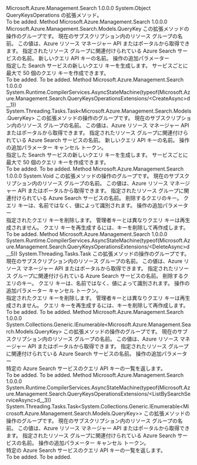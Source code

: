 <Type Name="QueryKeysOperationsExtensions" FullName="Microsoft.Azure.Management.Search.QueryKeysOperationsExtensions">
  <TypeSignature Language="C#" Value="public static class QueryKeysOperationsExtensions" />
  <TypeSignature Language="ILAsm" Value=".class public auto ansi abstract sealed beforefieldinit QueryKeysOperationsExtensions extends System.Object" />
  <TypeSignature Language="DocId" Value="T:Microsoft.Azure.Management.Search.QueryKeysOperationsExtensions" />
  <TypeSignature Language="VB.NET" Value="Public Module QueryKeysOperationsExtensions" />
  <TypeSignature Language="F#" Value="type QueryKeysOperationsExtensions = class" />
  <AssemblyInfo>
    <AssemblyName>Microsoft.Azure.Management.Search</AssemblyName>
    <AssemblyVersion>1.0.0.0</AssemblyVersion>
  </AssemblyInfo>
  <Base>
    <BaseTypeName>System.Object</BaseTypeName>
  </Base>
  <Interfaces />
  <Docs>
    <summary>
            QueryKeysOperations の拡張メソッド。
            </summary>
    <remarks>To be added.</remarks>
  </Docs>
  <Members>
    <Member MemberName="Create">
      <MemberSignature Language="C#" Value="public static Microsoft.Azure.Management.Search.Models.QueryKey Create (this Microsoft.Azure.Management.Search.IQueryKeysOperations operations, string resourceGroupName, string searchServiceName, string name, Microsoft.Azure.Management.Search.Models.SearchManagementRequestOptions searchManagementRequestOptions = null);" />
      <MemberSignature Language="ILAsm" Value=".method public static hidebysig class Microsoft.Azure.Management.Search.Models.QueryKey Create(class Microsoft.Azure.Management.Search.IQueryKeysOperations operations, string resourceGroupName, string searchServiceName, string name, class Microsoft.Azure.Management.Search.Models.SearchManagementRequestOptions searchManagementRequestOptions) cil managed" />
      <MemberSignature Language="DocId" Value="M:Microsoft.Azure.Management.Search.QueryKeysOperationsExtensions.Create(Microsoft.Azure.Management.Search.IQueryKeysOperations,System.String,System.String,System.String,Microsoft.Azure.Management.Search.Models.SearchManagementRequestOptions)" />
      <MemberSignature Language="F#" Value="static member Create : Microsoft.Azure.Management.Search.IQueryKeysOperations * string * string * string * Microsoft.Azure.Management.Search.Models.SearchManagementRequestOptions -&gt; Microsoft.Azure.Management.Search.Models.QueryKey" Usage="Microsoft.Azure.Management.Search.QueryKeysOperationsExtensions.Create (operations, resourceGroupName, searchServiceName, name, searchManagementRequestOptions)" />
      <MemberType>Method</MemberType>
      <AssemblyInfo>
        <AssemblyName>Microsoft.Azure.Management.Search</AssemblyName>
        <AssemblyVersion>1.0.0.0</AssemblyVersion>
      </AssemblyInfo>
      <ReturnValue>
        <ReturnType>Microsoft.Azure.Management.Search.Models.QueryKey</ReturnType>
      </ReturnValue>
      <Parameters>
        <Parameter Name="operations" Type="Microsoft.Azure.Management.Search.IQueryKeysOperations" RefType="this" />
        <Parameter Name="resourceGroupName" Type="System.String" />
        <Parameter Name="searchServiceName" Type="System.String" />
        <Parameter Name="name" Type="System.String" />
        <Parameter Name="searchManagementRequestOptions" Type="Microsoft.Azure.Management.Search.Models.SearchManagementRequestOptions" />
      </Parameters>
      <Docs>
        <param name="operations">
            この拡張メソッドの操作のグループです。
            </param>
        <param name="resourceGroupName">
            現在のサブスクリプション内のリソース グループの名前。 この値は、Azure リソース マネージャー API またはポータルから取得できます。
            </param>
        <param name="searchServiceName">
            指定されたリソース グループに関連付けられている Azure Search サービスの名前。
            </param>
        <param name="name">
            新しいクエリ API キーの名前。
            </param>
        <param name="searchManagementRequestOptions">
            操作の追加パラメーター
            </param>
        <summary>
            指定した Search サービスの新しいクエリ キーを生成します。 サービスごとに最大で 50 個のクエリ キーを作成できます。
            <see href="https://aka.ms/search-manage" /></summary>
        <returns>To be added.</returns>
        <remarks>To be added.</remarks>
      </Docs>
    </Member>
    <Member MemberName="CreateAsync">
      <MemberSignature Language="C#" Value="public static System.Threading.Tasks.Task&lt;Microsoft.Azure.Management.Search.Models.QueryKey&gt; CreateAsync (this Microsoft.Azure.Management.Search.IQueryKeysOperations operations, string resourceGroupName, string searchServiceName, string name, Microsoft.Azure.Management.Search.Models.SearchManagementRequestOptions searchManagementRequestOptions = null, System.Threading.CancellationToken cancellationToken = null);" />
      <MemberSignature Language="ILAsm" Value=".method public static hidebysig class System.Threading.Tasks.Task`1&lt;class Microsoft.Azure.Management.Search.Models.QueryKey&gt; CreateAsync(class Microsoft.Azure.Management.Search.IQueryKeysOperations operations, string resourceGroupName, string searchServiceName, string name, class Microsoft.Azure.Management.Search.Models.SearchManagementRequestOptions searchManagementRequestOptions, valuetype System.Threading.CancellationToken cancellationToken) cil managed" />
      <MemberSignature Language="DocId" Value="M:Microsoft.Azure.Management.Search.QueryKeysOperationsExtensions.CreateAsync(Microsoft.Azure.Management.Search.IQueryKeysOperations,System.String,System.String,System.String,Microsoft.Azure.Management.Search.Models.SearchManagementRequestOptions,System.Threading.CancellationToken)" />
      <MemberSignature Language="F#" Value="static member CreateAsync : Microsoft.Azure.Management.Search.IQueryKeysOperations * string * string * string * Microsoft.Azure.Management.Search.Models.SearchManagementRequestOptions * System.Threading.CancellationToken -&gt; System.Threading.Tasks.Task&lt;Microsoft.Azure.Management.Search.Models.QueryKey&gt;" Usage="Microsoft.Azure.Management.Search.QueryKeysOperationsExtensions.CreateAsync (operations, resourceGroupName, searchServiceName, name, searchManagementRequestOptions, cancellationToken)" />
      <MemberType>Method</MemberType>
      <AssemblyInfo>
        <AssemblyName>Microsoft.Azure.Management.Search</AssemblyName>
        <AssemblyVersion>1.0.0.0</AssemblyVersion>
      </AssemblyInfo>
      <Attributes>
        <Attribute>
          <AttributeName>System.Runtime.CompilerServices.AsyncStateMachine(typeof(Microsoft.Azure.Management.Search.QueryKeysOperationsExtensions/&lt;CreateAsync&gt;d__1))</AttributeName>
        </Attribute>
      </Attributes>
      <ReturnValue>
        <ReturnType>System.Threading.Tasks.Task&lt;Microsoft.Azure.Management.Search.Models.QueryKey&gt;</ReturnType>
      </ReturnValue>
      <Parameters>
        <Parameter Name="operations" Type="Microsoft.Azure.Management.Search.IQueryKeysOperations" RefType="this" />
        <Parameter Name="resourceGroupName" Type="System.String" />
        <Parameter Name="searchServiceName" Type="System.String" />
        <Parameter Name="name" Type="System.String" />
        <Parameter Name="searchManagementRequestOptions" Type="Microsoft.Azure.Management.Search.Models.SearchManagementRequestOptions" />
        <Parameter Name="cancellationToken" Type="System.Threading.CancellationToken" />
      </Parameters>
      <Docs>
        <param name="operations">
            この拡張メソッドの操作のグループです。
            </param>
        <param name="resourceGroupName">
            現在のサブスクリプション内のリソース グループの名前。 この値は、Azure リソース マネージャー API またはポータルから取得できます。
            </param>
        <param name="searchServiceName">
            指定されたリソース グループに関連付けられている Azure Search サービスの名前。
            </param>
        <param name="name">
            新しいクエリ API キーの名前。
            </param>
        <param name="searchManagementRequestOptions">
            操作の追加パラメーター
            </param>
        <param name="cancellationToken">
            キャンセル トークン。
            </param>
        <summary>
            指定した Search サービスの新しいクエリ キーを生成します。 サービスごとに最大で 50 個のクエリ キーを作成できます。
            <see href="https://aka.ms/search-manage" /></summary>
        <returns>To be added.</returns>
        <remarks>To be added.</remarks>
      </Docs>
    </Member>
    <Member MemberName="Delete">
      <MemberSignature Language="C#" Value="public static void Delete (this Microsoft.Azure.Management.Search.IQueryKeysOperations operations, string resourceGroupName, string searchServiceName, string key, Microsoft.Azure.Management.Search.Models.SearchManagementRequestOptions searchManagementRequestOptions = null);" />
      <MemberSignature Language="ILAsm" Value=".method public static hidebysig void Delete(class Microsoft.Azure.Management.Search.IQueryKeysOperations operations, string resourceGroupName, string searchServiceName, string key, class Microsoft.Azure.Management.Search.Models.SearchManagementRequestOptions searchManagementRequestOptions) cil managed" />
      <MemberSignature Language="DocId" Value="M:Microsoft.Azure.Management.Search.QueryKeysOperationsExtensions.Delete(Microsoft.Azure.Management.Search.IQueryKeysOperations,System.String,System.String,System.String,Microsoft.Azure.Management.Search.Models.SearchManagementRequestOptions)" />
      <MemberSignature Language="F#" Value="static member Delete : Microsoft.Azure.Management.Search.IQueryKeysOperations * string * string * string * Microsoft.Azure.Management.Search.Models.SearchManagementRequestOptions -&gt; unit" Usage="Microsoft.Azure.Management.Search.QueryKeysOperationsExtensions.Delete (operations, resourceGroupName, searchServiceName, key, searchManagementRequestOptions)" />
      <MemberType>Method</MemberType>
      <AssemblyInfo>
        <AssemblyName>Microsoft.Azure.Management.Search</AssemblyName>
        <AssemblyVersion>1.0.0.0</AssemblyVersion>
      </AssemblyInfo>
      <ReturnValue>
        <ReturnType>System.Void</ReturnType>
      </ReturnValue>
      <Parameters>
        <Parameter Name="operations" Type="Microsoft.Azure.Management.Search.IQueryKeysOperations" RefType="this" />
        <Parameter Name="resourceGroupName" Type="System.String" />
        <Parameter Name="searchServiceName" Type="System.String" />
        <Parameter Name="key" Type="System.String" />
        <Parameter Name="searchManagementRequestOptions" Type="Microsoft.Azure.Management.Search.Models.SearchManagementRequestOptions" />
      </Parameters>
      <Docs>
        <param name="operations">
            この拡張メソッドの操作のグループです。
            </param>
        <param name="resourceGroupName">
            現在のサブスクリプション内のリソース グループの名前。 この値は、Azure リソース マネージャー API またはポータルから取得できます。
            </param>
        <param name="searchServiceName">
            指定されたリソース グループに関連付けられている Azure Search サービスの名前。
            </param>
        <param name="key">
            削除するクエリのキー。 クエリ キーは、名前ではなく、値によって識別されます。
            </param>
        <param name="searchManagementRequestOptions">
            操作の追加パラメーター
            </param>
        <summary>
            指定されたクエリ キーを削除します。 管理者キーとは異なりクエリ キーは再生成されません。 クエリ キーを再生成するには、キーを削除して再作成します。
            <see href="https://aka.ms/search-manage" /></summary>
        <remarks>To be added.</remarks>
      </Docs>
    </Member>
    <Member MemberName="DeleteAsync">
      <MemberSignature Language="C#" Value="public static System.Threading.Tasks.Task DeleteAsync (this Microsoft.Azure.Management.Search.IQueryKeysOperations operations, string resourceGroupName, string searchServiceName, string key, Microsoft.Azure.Management.Search.Models.SearchManagementRequestOptions searchManagementRequestOptions = null, System.Threading.CancellationToken cancellationToken = null);" />
      <MemberSignature Language="ILAsm" Value=".method public static hidebysig class System.Threading.Tasks.Task DeleteAsync(class Microsoft.Azure.Management.Search.IQueryKeysOperations operations, string resourceGroupName, string searchServiceName, string key, class Microsoft.Azure.Management.Search.Models.SearchManagementRequestOptions searchManagementRequestOptions, valuetype System.Threading.CancellationToken cancellationToken) cil managed" />
      <MemberSignature Language="DocId" Value="M:Microsoft.Azure.Management.Search.QueryKeysOperationsExtensions.DeleteAsync(Microsoft.Azure.Management.Search.IQueryKeysOperations,System.String,System.String,System.String,Microsoft.Azure.Management.Search.Models.SearchManagementRequestOptions,System.Threading.CancellationToken)" />
      <MemberSignature Language="F#" Value="static member DeleteAsync : Microsoft.Azure.Management.Search.IQueryKeysOperations * string * string * string * Microsoft.Azure.Management.Search.Models.SearchManagementRequestOptions * System.Threading.CancellationToken -&gt; System.Threading.Tasks.Task" Usage="Microsoft.Azure.Management.Search.QueryKeysOperationsExtensions.DeleteAsync (operations, resourceGroupName, searchServiceName, key, searchManagementRequestOptions, cancellationToken)" />
      <MemberType>Method</MemberType>
      <AssemblyInfo>
        <AssemblyName>Microsoft.Azure.Management.Search</AssemblyName>
        <AssemblyVersion>1.0.0.0</AssemblyVersion>
      </AssemblyInfo>
      <Attributes>
        <Attribute>
          <AttributeName>System.Runtime.CompilerServices.AsyncStateMachine(typeof(Microsoft.Azure.Management.Search.QueryKeysOperationsExtensions/&lt;DeleteAsync&gt;d__5))</AttributeName>
        </Attribute>
      </Attributes>
      <ReturnValue>
        <ReturnType>System.Threading.Tasks.Task</ReturnType>
      </ReturnValue>
      <Parameters>
        <Parameter Name="operations" Type="Microsoft.Azure.Management.Search.IQueryKeysOperations" RefType="this" />
        <Parameter Name="resourceGroupName" Type="System.String" />
        <Parameter Name="searchServiceName" Type="System.String" />
        <Parameter Name="key" Type="System.String" />
        <Parameter Name="searchManagementRequestOptions" Type="Microsoft.Azure.Management.Search.Models.SearchManagementRequestOptions" />
        <Parameter Name="cancellationToken" Type="System.Threading.CancellationToken" />
      </Parameters>
      <Docs>
        <param name="operations">
            この拡張メソッドの操作のグループです。
            </param>
        <param name="resourceGroupName">
            現在のサブスクリプション内のリソース グループの名前。 この値は、Azure リソース マネージャー API またはポータルから取得できます。
            </param>
        <param name="searchServiceName">
            指定されたリソース グループに関連付けられている Azure Search サービスの名前。
            </param>
        <param name="key">
            削除するクエリのキー。 クエリ キーは、名前ではなく、値によって識別されます。
            </param>
        <param name="searchManagementRequestOptions">
            操作の追加パラメーター
            </param>
        <param name="cancellationToken">
            キャンセル トークン。
            </param>
        <summary>
            指定されたクエリ キーを削除します。 管理者キーとは異なりクエリ キーは再生成されません。 クエリ キーを再生成するには、キーを削除して再作成します。
            <see href="https://aka.ms/search-manage" /></summary>
        <returns>To be added.</returns>
        <remarks>To be added.</remarks>
      </Docs>
    </Member>
    <Member MemberName="ListBySearchService">
      <MemberSignature Language="C#" Value="public static System.Collections.Generic.IEnumerable&lt;Microsoft.Azure.Management.Search.Models.QueryKey&gt; ListBySearchService (this Microsoft.Azure.Management.Search.IQueryKeysOperations operations, string resourceGroupName, string searchServiceName, Microsoft.Azure.Management.Search.Models.SearchManagementRequestOptions searchManagementRequestOptions = null);" />
      <MemberSignature Language="ILAsm" Value=".method public static hidebysig class System.Collections.Generic.IEnumerable`1&lt;class Microsoft.Azure.Management.Search.Models.QueryKey&gt; ListBySearchService(class Microsoft.Azure.Management.Search.IQueryKeysOperations operations, string resourceGroupName, string searchServiceName, class Microsoft.Azure.Management.Search.Models.SearchManagementRequestOptions searchManagementRequestOptions) cil managed" />
      <MemberSignature Language="DocId" Value="M:Microsoft.Azure.Management.Search.QueryKeysOperationsExtensions.ListBySearchService(Microsoft.Azure.Management.Search.IQueryKeysOperations,System.String,System.String,Microsoft.Azure.Management.Search.Models.SearchManagementRequestOptions)" />
      <MemberSignature Language="F#" Value="static member ListBySearchService : Microsoft.Azure.Management.Search.IQueryKeysOperations * string * string * Microsoft.Azure.Management.Search.Models.SearchManagementRequestOptions -&gt; seq&lt;Microsoft.Azure.Management.Search.Models.QueryKey&gt;" Usage="Microsoft.Azure.Management.Search.QueryKeysOperationsExtensions.ListBySearchService (operations, resourceGroupName, searchServiceName, searchManagementRequestOptions)" />
      <MemberType>Method</MemberType>
      <AssemblyInfo>
        <AssemblyName>Microsoft.Azure.Management.Search</AssemblyName>
        <AssemblyVersion>1.0.0.0</AssemblyVersion>
      </AssemblyInfo>
      <ReturnValue>
        <ReturnType>System.Collections.Generic.IEnumerable&lt;Microsoft.Azure.Management.Search.Models.QueryKey&gt;</ReturnType>
      </ReturnValue>
      <Parameters>
        <Parameter Name="operations" Type="Microsoft.Azure.Management.Search.IQueryKeysOperations" RefType="this" />
        <Parameter Name="resourceGroupName" Type="System.String" />
        <Parameter Name="searchServiceName" Type="System.String" />
        <Parameter Name="searchManagementRequestOptions" Type="Microsoft.Azure.Management.Search.Models.SearchManagementRequestOptions" />
      </Parameters>
      <Docs>
        <param name="operations">
            この拡張メソッドの操作のグループです。
            </param>
        <param name="resourceGroupName">
            現在のサブスクリプション内のリソース グループの名前。 この値は、Azure リソース マネージャー API またはポータルから取得できます。
            </param>
        <param name="searchServiceName">
            指定されたリソース グループに関連付けられている Azure Search サービスの名前。
            </param>
        <param name="searchManagementRequestOptions">
            操作の追加パラメーター
            </param>
        <summary>
            特定の Azure Search サービスのクエリ API キーの一覧を返します。
            <see href="https://aka.ms/search-manage" /></summary>
        <returns>To be added.</returns>
        <remarks>To be added.</remarks>
      </Docs>
    </Member>
    <Member MemberName="ListBySearchServiceAsync">
      <MemberSignature Language="C#" Value="public static System.Threading.Tasks.Task&lt;System.Collections.Generic.IEnumerable&lt;Microsoft.Azure.Management.Search.Models.QueryKey&gt;&gt; ListBySearchServiceAsync (this Microsoft.Azure.Management.Search.IQueryKeysOperations operations, string resourceGroupName, string searchServiceName, Microsoft.Azure.Management.Search.Models.SearchManagementRequestOptions searchManagementRequestOptions = null, System.Threading.CancellationToken cancellationToken = null);" />
      <MemberSignature Language="ILAsm" Value=".method public static hidebysig class System.Threading.Tasks.Task`1&lt;class System.Collections.Generic.IEnumerable`1&lt;class Microsoft.Azure.Management.Search.Models.QueryKey&gt;&gt; ListBySearchServiceAsync(class Microsoft.Azure.Management.Search.IQueryKeysOperations operations, string resourceGroupName, string searchServiceName, class Microsoft.Azure.Management.Search.Models.SearchManagementRequestOptions searchManagementRequestOptions, valuetype System.Threading.CancellationToken cancellationToken) cil managed" />
      <MemberSignature Language="DocId" Value="M:Microsoft.Azure.Management.Search.QueryKeysOperationsExtensions.ListBySearchServiceAsync(Microsoft.Azure.Management.Search.IQueryKeysOperations,System.String,System.String,Microsoft.Azure.Management.Search.Models.SearchManagementRequestOptions,System.Threading.CancellationToken)" />
      <MemberSignature Language="F#" Value="static member ListBySearchServiceAsync : Microsoft.Azure.Management.Search.IQueryKeysOperations * string * string * Microsoft.Azure.Management.Search.Models.SearchManagementRequestOptions * System.Threading.CancellationToken -&gt; System.Threading.Tasks.Task&lt;seq&lt;Microsoft.Azure.Management.Search.Models.QueryKey&gt;&gt;" Usage="Microsoft.Azure.Management.Search.QueryKeysOperationsExtensions.ListBySearchServiceAsync (operations, resourceGroupName, searchServiceName, searchManagementRequestOptions, cancellationToken)" />
      <MemberType>Method</MemberType>
      <AssemblyInfo>
        <AssemblyName>Microsoft.Azure.Management.Search</AssemblyName>
        <AssemblyVersion>1.0.0.0</AssemblyVersion>
      </AssemblyInfo>
      <Attributes>
        <Attribute>
          <AttributeName>System.Runtime.CompilerServices.AsyncStateMachine(typeof(Microsoft.Azure.Management.Search.QueryKeysOperationsExtensions/&lt;ListBySearchServiceAsync&gt;d__3))</AttributeName>
        </Attribute>
      </Attributes>
      <ReturnValue>
        <ReturnType>System.Threading.Tasks.Task&lt;System.Collections.Generic.IEnumerable&lt;Microsoft.Azure.Management.Search.Models.QueryKey&gt;&gt;</ReturnType>
      </ReturnValue>
      <Parameters>
        <Parameter Name="operations" Type="Microsoft.Azure.Management.Search.IQueryKeysOperations" RefType="this" />
        <Parameter Name="resourceGroupName" Type="System.String" />
        <Parameter Name="searchServiceName" Type="System.String" />
        <Parameter Name="searchManagementRequestOptions" Type="Microsoft.Azure.Management.Search.Models.SearchManagementRequestOptions" />
        <Parameter Name="cancellationToken" Type="System.Threading.CancellationToken" />
      </Parameters>
      <Docs>
        <param name="operations">
            この拡張メソッドの操作のグループです。
            </param>
        <param name="resourceGroupName">
            現在のサブスクリプション内のリソース グループの名前。 この値は、Azure リソース マネージャー API またはポータルから取得できます。
            </param>
        <param name="searchServiceName">
            指定されたリソース グループに関連付けられている Azure Search サービスの名前。
            </param>
        <param name="searchManagementRequestOptions">
            操作の追加パラメーター
            </param>
        <param name="cancellationToken">
            キャンセル トークン。
            </param>
        <summary>
            特定の Azure Search サービスのクエリ API キーの一覧を返します。
            <see href="https://aka.ms/search-manage" /></summary>
        <returns>To be added.</returns>
        <remarks>To be added.</remarks>
      </Docs>
    </Member>
  </Members>
</Type>